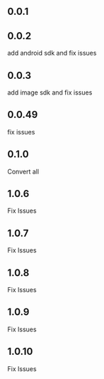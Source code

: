 ## 0.0.1

## 0.0.2
add android sdk and fix issues

## 0.0.3
add image sdk and fix issues


## 0.0.49
fix issues
## 0.1.0
Convert all 
## 1.0.6
Fix Issues
## 1.0.7
Fix Issues
## 1.0.8
Fix Issues
## 1.0.9
Fix Issues
## 1.0.10
Fix Issues